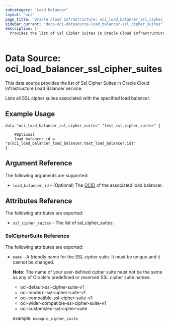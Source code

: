 ```yaml
---
subcategory: "Load Balancer"
layout: "oci"
page_title: "Oracle Cloud Infrastructure: oci_load_balancer_ssl_cipher_suites"
sidebar_current: "docs-oci-datasource-load_balancer-ssl_cipher_suites"
description: |-
  Provides the list of Ssl Cipher Suites in Oracle Cloud Infrastructure Load Balancer service
---
```


# Data Source: oci_load_balancer_ssl_cipher_suites
This data source provides the list of Ssl Cipher Suites in Oracle Cloud Infrastructure Load Balancer service.

Lists all SSL cipher suites associated with the specified load balancer.

## Example Usage

```hcl
data "oci_load_balancer_ssl_cipher_suites" "test_ssl_cipher_suites" {

	#Optional
	load_balancer_id = "${oci_load_balancer_load_balancer.test_load_balancer.id}"
}
```

## Argument Reference

The following arguments are supported:

* `load_balancer_id` - (Optional) The [OCID](https://docs.cloud.oracle.com/iaas/Content/General/Concepts/identifiers.htm) of the associated load balancer. 


## Attributes Reference

The following attributes are exported:

* `ssl_cipher_suites` - The list of ssl_cipher_suites.

### SslCipherSuite Reference

The following attributes are exported:

* `name` - A friendly name for the SSL cipher suite. It must be unique and it cannot be changed.

	**Note:** The name of your user-defined cipher suite must not be the same as any of Oracle's predefined or reserved SSL cipher suite names:
	* oci-default-ssl-cipher-suite-v1
	* oci-modern-ssl-cipher-suite-v1
	* oci-compatible-ssl-cipher-suite-v1
	* oci-wider-compatible-ssl-cipher-suite-v1
	* oci-customized-ssl-cipher-suite

	example: `example_cipher_suite` 


